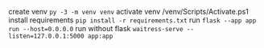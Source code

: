 create venv `py -3 -m venv venv`
activate venv /venv/Scripts/Activate.ps1
install requirements `pip install -r requirements.txt`
run `flask --app app run --host=0.0.0.0`
run without flask `waitress-serve --listen=127.0.0.1:5000 app:app`
